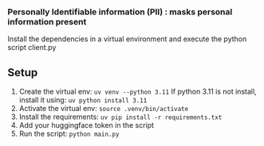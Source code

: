 ### Personally Identifiable information (PII) : masks personal information present
Install the dependencies in a virtual environment and execute the python script client.py

## Setup
1. Create the virtual env: `uv venv --python 3.11`
    If python 3.11 is not install, install it using: `uv python install 3.11`
2. Activate the virtual env: `source .venv/bin/activate`
3. Install the requirements: `uv pip install -r requirements.txt`
4. Add your huggingface token in the script
5. Run the script: `python main.py`

